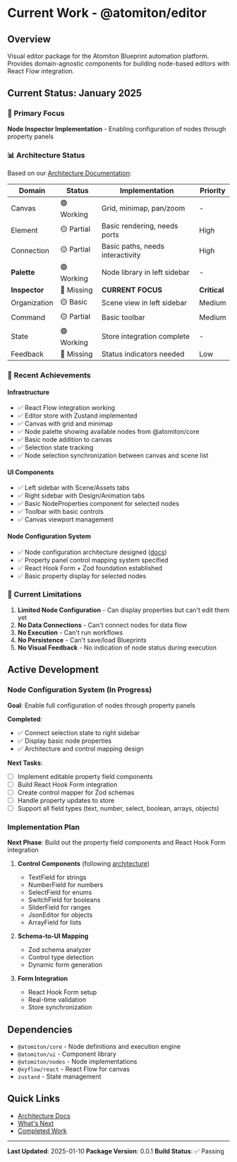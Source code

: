 # Current Work - @atomiton/editor

## Overview

Visual editor package for the Atomiton Blueprint automation platform. Provides
domain-agnostic components for building node-based editors with React Flow
integration.

## Current Status: January 2025

### 🎯 Primary Focus

**Node Inspector Implementation** - Enabling configuration of nodes through
property panels

### 📊 Architecture Status

Based on our [Architecture Documentation](./src/docs/README.md):

| Domain        | Status     | Implementation                   | Priority     |
| ------------- | ---------- | -------------------------------- | ------------ |
| Canvas        | 🟢 Working | Grid, minimap, pan/zoom          | -            |
| Element       | 🟡 Partial | Basic rendering, needs ports     | High         |
| Connection    | 🟡 Partial | Basic paths, needs interactivity | High         |
| **Palette**   | 🟢 Working | Node library in left sidebar     | -            |
| **Inspector** | 🔴 Missing | **CURRENT FOCUS**                | **Critical** |
| Organization  | 🟡 Basic   | Scene view in left sidebar       | Medium       |
| Command       | 🟡 Partial | Basic toolbar                    | Medium       |
| State         | 🟢 Working | Store integration complete       | -            |
| Feedback      | 🔴 Missing | Status indicators needed         | Low          |

### 🚀 Recent Achievements

#### Infrastructure

- ✅ React Flow integration working
- ✅ Editor store with Zustand implemented
- ✅ Canvas with grid and minimap
- ✅ Node palette showing available nodes from @atomiton/core
- ✅ Basic node addition to canvas
- ✅ Selection state tracking
- ✅ Node selection synchronization between canvas and scene list

#### UI Components

- ✅ Left sidebar with Scene/Assets tabs
- ✅ Right sidebar with Design/Animation tabs
- ✅ Basic NodeProperties component for selected nodes
- ✅ Toolbar with basic controls
- ✅ Canvas viewport management

#### Node Configuration System

- ✅ Node configuration architecture designed
  ([docs](../../docs/architecture/NODE_CONFIGURATION_SYSTEM.md))
- ✅ Property panel control mapping system specified
- ✅ React Hook Form + Zod foundation established
- ✅ Basic property display for selected nodes

### 🔧 Current Limitations

1. **Limited Node Configuration** - Can display properties but can't edit them
   yet
2. **No Data Connections** - Can't connect nodes for data flow
3. **No Execution** - Can't run workflows
4. **No Persistence** - Can't save/load Blueprints
5. **No Visual Feedback** - No indication of node status during execution

## Active Development

### Node Configuration System (In Progress)

**Goal**: Enable full configuration of nodes through property panels

**Completed**:

- ✅ Connect selection state to right sidebar
- ✅ Display basic node properties
- ✅ Architecture and control mapping design

**Next Tasks**:

- [ ] Implement editable property field components
- [ ] Build React Hook Form integration
- [ ] Create control mapper for Zod schemas
- [ ] Handle property updates to store
- [ ] Support all field types (text, number, select, boolean, arrays, objects)

### Implementation Plan

**Next Phase**: Build out the property field components and React Hook Form
integration

1. **Control Components** (following
   [architecture](../../docs/architecture/NODE_CONFIGURATION_SYSTEM.md))
   - TextField for strings
   - NumberField for numbers
   - SelectField for enums
   - SwitchField for booleans
   - SliderField for ranges
   - JsonEditor for objects
   - ArrayField for lists

2. **Schema-to-UI Mapping**
   - Zod schema analyzer
   - Control type detection
   - Dynamic form generation

3. **Form Integration**
   - React Hook Form setup
   - Real-time validation
   - Store synchronization

## Dependencies

- `@atomiton/core` - Node definitions and execution engine
- `@atomiton/ui` - Component library
- `@atomiton/nodes` - Node implementations
- `@xyflow/react` - React Flow for canvas
- `zustand` - State management

## Quick Links

- [Architecture Docs](./src/docs/README.md)
- [What's Next](./NEXT.md)
- [Completed Work](./COMPLETED.md)

---

**Last Updated**: 2025-01-10 **Package Version**: 0.0.1 **Build Status**: ✅
Passing

